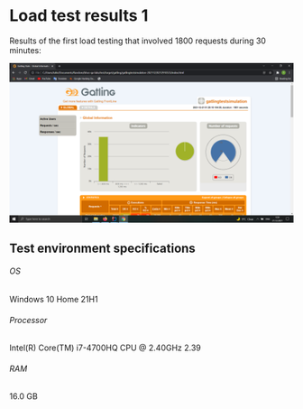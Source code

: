 # Load test results 1

Results of the first load testing that involved 1800 requests during 30 minutes:

![Load test result 1](load_test_result2.png)

## Test environment specifications
###### OS
Windows 10 Home 21H1
###### Processor
Intel(R) Core(TM) i7-4700HQ CPU @ 2.40GHz   2.39
###### RAM
16.0 GB